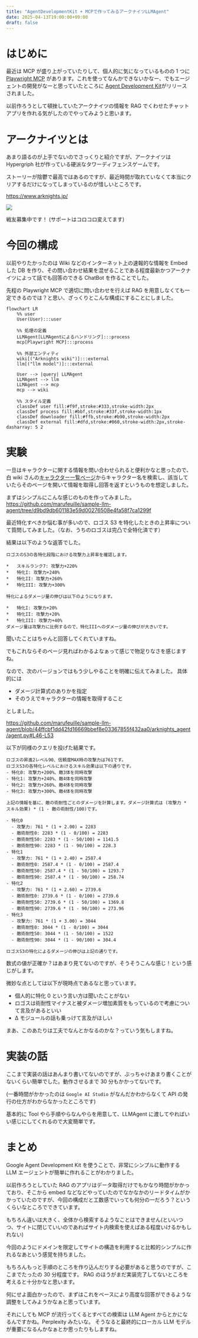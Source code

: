```yaml
---
title: "AgentDevelopmentKit + MCPで作ってみるアークナイツLLMAgent"
date: 2025-04-13T19:00:00+09:00
draft: false
---
```


# はじめに

最近は MCP が盛り上がっていたりして、個人的に気になっているものの 1 つに [Playwright MCP](https://github.com/microsoft/playwright-mcp) があります。これを使ってなんかできないかなー、でもエージェントの開発がなーと思っていたところに [Agent Development Kit](https://google.github.io/adk-docs/)がリリースされました。

以前作ろうとして頓挫していたアークナイツの情報を RAG でくわせたチャットアプリを作れる気がしたのでやってみようと思います。

# アークナイツとは

あまり語るのが上手でないのでさっくりと紹介ですが、アークナイツは Hypergriph 社が作っている硬派なタワーディフェンスゲームです。

ストーリーが陰鬱で最高ではあるのですが、最近時間が取れていなくて本当にクリアするだけになってしまっているのが惜しいところです。

https://www.arknights.jp/

![](prof.png)

戦友募集中です！
(サポートはコロコロ変えてます)

# 今回の構成

以前やりたかったのは Wiki などのインターネット上の速報的な情報を Embed した DB を作り、その問い合わせ結果を混ぜることである程度最新かつアークナイツによって話でも回答のできる ChatBot を作ることでした。

先程の Playwright MCP で適切に問い合わせを行えば RAG を用意しなくても一定できるのでは？と思い、ざっくりとこんな構成にすることにしました。

```mermaid
flowchart LR
    %% user
    User(User):::user

    %% 処理の定義
    LLMAgent[LLMAgentによるハンドリング]:::process
    mcp[Playwright MCP]:::process

    %% 外部エンティティ
    wiki[("Arknights wiki")]:::external
    llm[("llm model")]:::external

    User --> |query| LLMAgent
    LLMAgent --> llm
    LLMAgent --> mcp
    mcp --> wiki

    %% スタイル定義
    classDef user fill:#f9f,stroke:#333,stroke-width:2px
    classDef process fill:#bbf,stroke:#33f,stroke-width:1px
    classDef downloader fill:#ffb,stroke:#b90,stroke-width:2px
    classDef external fill:#dfd,stroke:#060,stroke-width:2px,stroke-dasharray: 5 2
```

# 実験

一旦はキャラクターに関する情報を問い合わせられると便利かなと思ったので、白 wiki さんの[キャラクター一覧ページ](https://arknights.wikiru.jp/?キャラクター一覧)からキャラクター名を検索し、該当していたらそのページを開いて情報を取得し回答を返すというものを想定しました。

まずはシンプルにこんな感じのものを作ってみました。
https://github.com/marufeuille/sample-llm-agent/tree/d9bd9db601183e59d00276508e4fa58f7ca1299f

最近特化すべきか悩む事が多いので、ロゴス S3 を特化したときの上昇率について質問してみました。（なお、うちのロゴスは完凸で全特化済です）

結果は以下のような返答でした。

```
ロゴスのS3の各特化段階における攻撃力上昇率を確認します。

*   スキルランク7: 攻撃力+220%
*   特化I: 攻撃力+240%
*   特化II: 攻撃力+260%
*   特化III: 攻撃力+300%

特化によるダメージ量の伸びは以下のようになります。

*   特化I: 攻撃力+20%
*   特化II: 攻撃力+20%
*   特化III: 攻撃力+40%
ダメージ量は攻撃力に比例するので、特化IIIへのダメージ量の伸びが大きいです。
```

聞いたことはちゃんと回答してくれていますね。

でもこれならそのページ見ればわかるよなぁって感じで物足りなさを感じますね。

なので、次のバージョンではもう少しやることを明確に伝えてみました。
具体的には

- ダメージ計算式のありかを指定
- そのうえでキャラクターの情報を取得すること

としました。

https://github.com/marufeuille/sample-llm-agent/blob/44ffcbf1dd42fd16669bbef8e03367855f432aa0/arknights_agent/agent.py#L46-L53

以下が同様のクエリを投げた結果です。

```
ロゴスの昇進2レベル90、信頼度MAX時の攻撃力は761です。
ロゴスS3の各特化レベルにおけるスキル効果は以下の通りです。
- 特化0: 攻撃力+200%、敵3体を同時攻撃
- 特化1: 攻撃力+240%、敵4体を同時攻撃
- 特化2: 攻撃力+260%、敵4体を同時攻撃
- 特化3: 攻撃力+300%、敵4体を同時攻撃

上記の情報を基に、敵の術耐性ごとのダメージを計算します。ダメージ計算式は (攻撃力 * スキル効果) * (1 - 敵の術耐性/100)です。

- 特化0
  - 攻撃力: 761 * (1 + 2.00) = 2283
  - 敵術耐性0: 2283 * (1 - 0/100) = 2283
  - 敵術耐性50: 2283 * (1 - 50/100) = 1141.5
  - 敵術耐性90: 2283 * (1 - 90/100) = 228.3
- 特化1
  - 攻撃力: 761 * (1 + 2.40) = 2587.4
  - 敵術耐性0: 2587.4 * (1 - 0/100) = 2587.4
  - 敵術耐性50: 2587.4 * (1 - 50/100) = 1293.7
  - 敵術耐性90: 2587.4 * (1 - 90/100) = 258.74
- 特化2
  - 攻撃力: 761 * (1 + 2.60) = 2739.6
  - 敵術耐性0: 2739.6 * (1 - 0/100) = 2739.6
  - 敵術耐性50: 2739.6 * (1 - 50/100) = 1369.8
  - 敵術耐性90: 2739.6 * (1 - 90/100) = 273.96
- 特化3
  - 攻撃力: 761 * (1 + 3.00) = 3044
  - 敵術耐性0: 3044 * (1 - 0/100) = 3044
  - 敵術耐性50: 3044 * (1 - 50/100) = 1522
  - 敵術耐性90: 3044 * (1 - 90/100) = 304.4

ロゴスS3の特化によるダメージの伸びは上記の通りです。
```

数式の値が正確か？はあまり見てないのですが、そうそうこんな感じ！という感じがします。

微妙な点としては以下が現時点であるなと思っています。

- 個人的に特化 0 という言い方は聞いたことがない
- ロゴスは術耐性マイナスと被ダメージ増加素質をもっているので考慮について言及があるといい
- Δ モジュールの話も乗っけて言及がほしい

まあ、このあたりは工夫でなんとかなるのかな？っていう気もしますね。

# 実装の話

ここまで実装の話はあんまり書いてないのですが、ぶっちゃけあまり書くことがないくらい簡単でした。動作させるまで 30 分もかかってないです。

(一番時間がかかったのは `Google AI Studio` がなんだかわからなくて API の発行の仕方がわからなかったところです)

基本的に Tool やら手順やらなんやらを用意して、LLMAgent に渡してやればいい感じにしてくれるので大変簡単です。

# まとめ

Google Agent Development Kit を使うことで、非常にシンプルに動作する LLM エージェントが簡単に作れることがわかりました。

以前作ろうとしていた RAG のアプリはデータ取得だけでもかなり時間がかかっており、そこから embed などなどやっていたのでなかなかのリードタイムがかかっていたのですが、今回の構成だと工数感でいっても何分の一だろう？というくらいなところでできています。

もちろん違いは大きく、全体から検索するようなことはできません(といいつつ、サイトに閉じていいのであればサイト内検索を使えばある程度いけるかもしれない)

今回のようにドメインを限定してサイトの構造を利用すると比較的シンプルに作れるなあという感覚を持ちました。

もちろんもっと手順のところを作り込んだりする必要があると思うのですが、ここまでたったの 30 分程度です。
RAG のほうがまだ実装完了してないところを考えると十分かなと思います。

何にせよ面白かったので、まずはこれをベースにより高度な回答ができるような調整をしてみようかなぁと思っています。

それにしても MCP が流行ってくるとすべての検索は LLM Agent からとかになるんですかね。Perplexity みたいな。
そうなると最終的にローカル LLM モデルが重要になるんかなぁとか思ったりもしますね。
